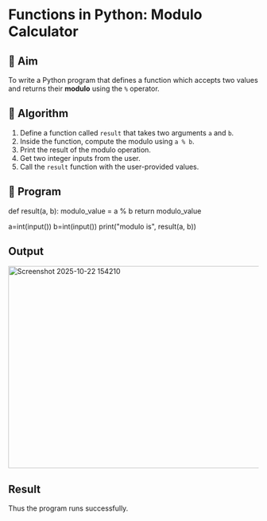 # Functions in Python: Modulo Calculator

## 🎯 Aim
To write a Python program that defines a function which accepts two values and returns their **modulo** using the `%` operator.

## 🧠 Algorithm
1. Define a function called `result` that takes two arguments `a` and `b`.
2. Inside the function, compute the modulo using `a % b`.
3. Print the result of the modulo operation.
4. Get two integer inputs from the user.
5. Call the `result` function with the user-provided values.

## 🧾 Program
def result(a, b):
    modulo_value = a % b
    return modulo_value

a=int(input())
b=int(input())
print("modulo is", result(a, b))

## Output
<img width="715" height="406" alt="Screenshot 2025-10-22 154210" src="https://github.com/user-attachments/assets/7d4b7397-af7d-4baf-a5f4-797a7eb373b8" />


## Result
Thus the program runs successfully.
